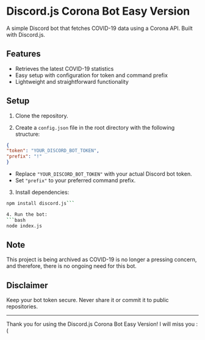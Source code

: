 # Discord.js Corona Bot Easy Version

A simple Discord bot that fetches COVID-19 data using a Corona API. Built with Discord.js.

## Features

- Retrieves the latest COVID-19 statistics
- Easy setup with configuration for token and command prefix
- Lightweight and straightforward functionality

## Setup

1. Clone the repository.

2. Create a `config.json` file in the root directory with the following structure:
```json
{
"token": "YOUR_DISCORD_BOT_TOKEN",
"prefix": "!"
}
```
- Replace `"YOUR_DISCORD_BOT_TOKEN"` with your actual Discord bot token.
- Set `"prefix"` to your preferred command prefix.

3. Install dependencies:
```bash
npm install discord.js```

4. Run the bot:
```bash
node index.js
```
## Note

This project is being archived as COVID-19 is no longer a pressing concern, and therefore, there is no ongoing need for this bot.

## Disclaimer

Keep your bot token secure. Never share it or commit it to public repositories.

---

Thank you for using the Discord.js Corona Bot Easy Version!
I will miss you :(

